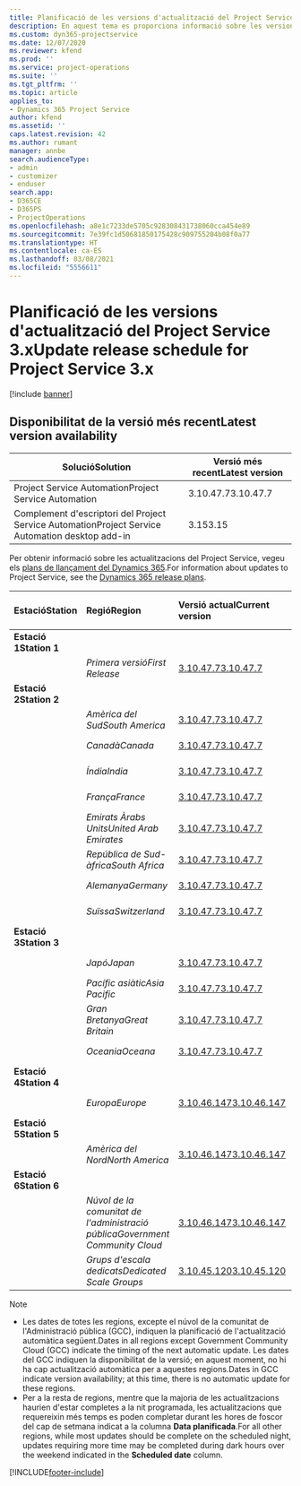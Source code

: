 ```yaml
---
title: Planificació de les versions d'actualització del Project Service 3.x
description: En aquest tema es proporciona informació sobre les versions disponibles i futures del Dynamics 365 Project Service Automation.
ms.custom: dyn365-projectservice
ms.date: 12/07/2020
ms.reviewer: kfend
ms.prod: ''
ms.service: project-operations
ms.suite: ''
ms.tgt_pltfrm: ''
ms.topic: article
applies_to:
- Dynamics 365 Project Service
author: kfend
ms.assetid: ''
caps.latest.revision: 42
ms.author: rumant
manager: annbe
search.audienceType:
- admin
- customizer
- enduser
search.app:
- D365CE
- D365PS
- ProjectOperations
ms.openlocfilehash: a8e1c7233de5705c928308431738060cca454e89
ms.sourcegitcommit: 7e39fc1d50681850175428c909755204b08f0a77
ms.translationtype: HT
ms.contentlocale: ca-ES
ms.lasthandoff: 03/08/2021
ms.locfileid: "5556611"
---
```

# <a name="update-release-schedule-for-project-service-3x"></a><span data-ttu-id="51596-103">Planificació de les versions d'actualització del Project Service 3.x</span><span class="sxs-lookup"><span data-stu-id="51596-103">Update release schedule for Project Service 3.x</span></span>

[!include [banner](../includes/psa-now-project-operations.md)]

## <a name="latest-version-availability"></a><span data-ttu-id="51596-104">Disponibilitat de la versió més recent</span><span class="sxs-lookup"><span data-stu-id="51596-104">Latest version availability</span></span>

| <span data-ttu-id="51596-105">Solució</span><span class="sxs-lookup"><span data-stu-id="51596-105">Solution</span></span>  | <span data-ttu-id="51596-106">Versió més recent</span><span class="sxs-lookup"><span data-stu-id="51596-106">Latest version</span></span> |
|-------|----|
| <span data-ttu-id="51596-107">Project Service Automation</span><span class="sxs-lookup"><span data-stu-id="51596-107">Project Service Automation</span></span>    | <span data-ttu-id="51596-108">3.10.47.7</span><span class="sxs-lookup"><span data-stu-id="51596-108">3.10.47.7</span></span> |
| <span data-ttu-id="51596-109">Complement d'escriptori del Project Service Automation</span><span class="sxs-lookup"><span data-stu-id="51596-109">Project Service Automation desktop add-in</span></span>                | <span data-ttu-id="51596-110">3.15</span><span class="sxs-lookup"><span data-stu-id="51596-110">3.15</span></span>          |

<span data-ttu-id="51596-111">Per obtenir informació sobre les actualitzacions del Project Service, vegeu els [plans de llançament del Dynamics 365](https://docs.microsoft.com/dynamics365/release-plans/).</span><span class="sxs-lookup"><span data-stu-id="51596-111">For information about updates to Project Service, see the [Dynamics 365 release plans](https://docs.microsoft.com/dynamics365/release-plans/).</span></span> 

| <span data-ttu-id="51596-112">Estació</span><span class="sxs-lookup"><span data-stu-id="51596-112">Station</span></span>  | <span data-ttu-id="51596-113">Regió</span><span class="sxs-lookup"><span data-stu-id="51596-113">Region</span></span> | <span data-ttu-id="51596-114">Versió actual</span><span class="sxs-lookup"><span data-stu-id="51596-114">Current version</span></span> | <span data-ttu-id="51596-115">Versió següent</span><span class="sxs-lookup"><span data-stu-id="51596-115">Next version</span></span> |  <span data-ttu-id="51596-116">Data planificada</span><span class="sxs-lookup"><span data-stu-id="51596-116">Scheduled date</span></span>
| :---   | :---   | :---   | :---   |:---   |         
|<span data-ttu-id="51596-117"><strong>Estació 1</strong></span><span class="sxs-lookup"><span data-stu-id="51596-117"><strong>Station 1</strong></span></span> | |  |  | |
| | <span data-ttu-id="51596-118"><i>Primera versió</i></span><span class="sxs-lookup"><span data-stu-id="51596-118"><i>First Release</i></span></span> | [<span data-ttu-id="51596-119">3.10.47.7</span><span class="sxs-lookup"><span data-stu-id="51596-119">3.10.47.7</span></span>](whats-new-ur-29.md) | <span data-ttu-id="51596-120">TBD</span><span class="sxs-lookup"><span data-stu-id="51596-120">TBD</span></span> | <span data-ttu-id="51596-121">2 d'abril de 2021</span><span class="sxs-lookup"><span data-stu-id="51596-121">April 2, 2021</span></span>
|<span data-ttu-id="51596-122"><strong>Estació 2</strong></span><span class="sxs-lookup"><span data-stu-id="51596-122"><strong>Station 2</strong></span></span> | |  |  | |
| | <span data-ttu-id="51596-123"><i>Amèrica del Sud</i></span><span class="sxs-lookup"><span data-stu-id="51596-123"><i>South America</i></span></span> | [<span data-ttu-id="51596-124">3.10.47.7</span><span class="sxs-lookup"><span data-stu-id="51596-124">3.10.47.7</span></span>](whats-new-ur-29.md) | <span data-ttu-id="51596-125">TBD</span><span class="sxs-lookup"><span data-stu-id="51596-125">TBD</span></span> | <span data-ttu-id="51596-126">2 d'abril de 2021</span><span class="sxs-lookup"><span data-stu-id="51596-126">April 2, 2021</span></span>
| | <span data-ttu-id="51596-127"><i>Canadà</i></span><span class="sxs-lookup"><span data-stu-id="51596-127"><i>Canada</i></span></span> | [<span data-ttu-id="51596-128">3.10.47.7</span><span class="sxs-lookup"><span data-stu-id="51596-128">3.10.47.7</span></span>](whats-new-ur-29.md) | <span data-ttu-id="51596-129">TBD</span><span class="sxs-lookup"><span data-stu-id="51596-129">TBD</span></span> | <span data-ttu-id="51596-130">2 d'abril de 2021</span><span class="sxs-lookup"><span data-stu-id="51596-130">April 2, 2021</span></span>
| | <span data-ttu-id="51596-131"><i>Índia</i></span><span class="sxs-lookup"><span data-stu-id="51596-131"><i>India</i></span></span> | [<span data-ttu-id="51596-132">3.10.47.7</span><span class="sxs-lookup"><span data-stu-id="51596-132">3.10.47.7</span></span>](whats-new-ur-29.md) | <span data-ttu-id="51596-133">TBD</span><span class="sxs-lookup"><span data-stu-id="51596-133">TBD</span></span> | <span data-ttu-id="51596-134">2 d'abril de 2021</span><span class="sxs-lookup"><span data-stu-id="51596-134">April 2, 2021</span></span>
| | <span data-ttu-id="51596-135"><i>França</i></span><span class="sxs-lookup"><span data-stu-id="51596-135"><i>France</i></span></span> | [<span data-ttu-id="51596-136">3.10.47.7</span><span class="sxs-lookup"><span data-stu-id="51596-136">3.10.47.7</span></span>](whats-new-ur-29.md) | <span data-ttu-id="51596-137">TBD</span><span class="sxs-lookup"><span data-stu-id="51596-137">TBD</span></span> | <span data-ttu-id="51596-138">2 d'abril de 2021</span><span class="sxs-lookup"><span data-stu-id="51596-138">April 2, 2021</span></span>
| | <span data-ttu-id="51596-139"><i>Emirats Àrabs Units</i></span><span class="sxs-lookup"><span data-stu-id="51596-139"><i>United Arab Emirates</i></span></span> | [<span data-ttu-id="51596-140">3.10.47.7</span><span class="sxs-lookup"><span data-stu-id="51596-140">3.10.47.7</span></span>](whats-new-ur-29.md) | <span data-ttu-id="51596-141">TBD</span><span class="sxs-lookup"><span data-stu-id="51596-141">TBD</span></span> | <span data-ttu-id="51596-142">2 d'abril de 2021</span><span class="sxs-lookup"><span data-stu-id="51596-142">April 2, 2021</span></span>
| | <span data-ttu-id="51596-143"><i>República de Sud-àfrica</i></span><span class="sxs-lookup"><span data-stu-id="51596-143"><i>South Africa</i></span></span> | [<span data-ttu-id="51596-144">3.10.47.7</span><span class="sxs-lookup"><span data-stu-id="51596-144">3.10.47.7</span></span>](whats-new-ur-29.md) | <span data-ttu-id="51596-145">TBD</span><span class="sxs-lookup"><span data-stu-id="51596-145">TBD</span></span> | <span data-ttu-id="51596-146">2 d'abril de 2021</span><span class="sxs-lookup"><span data-stu-id="51596-146">April 2, 2021</span></span>
| | <span data-ttu-id="51596-147"><i>Alemanya</i></span><span class="sxs-lookup"><span data-stu-id="51596-147"><i>Germany</i></span></span> | [<span data-ttu-id="51596-148">3.10.47.7</span><span class="sxs-lookup"><span data-stu-id="51596-148">3.10.47.7</span></span>](whats-new-ur-29.md) | <span data-ttu-id="51596-149">TBD</span><span class="sxs-lookup"><span data-stu-id="51596-149">TBD</span></span> | <span data-ttu-id="51596-150">2 d'abril de 2021</span><span class="sxs-lookup"><span data-stu-id="51596-150">April 2, 2021</span></span>
| | <span data-ttu-id="51596-151"><i>Suïssa</i></span><span class="sxs-lookup"><span data-stu-id="51596-151"><i>Switzerland</i></span></span> | [<span data-ttu-id="51596-152">3.10.47.7</span><span class="sxs-lookup"><span data-stu-id="51596-152">3.10.47.7</span></span>](whats-new-ur-29.md) | <span data-ttu-id="51596-153">TBD</span><span class="sxs-lookup"><span data-stu-id="51596-153">TBD</span></span> | <span data-ttu-id="51596-154">2 d'abril de 2021</span><span class="sxs-lookup"><span data-stu-id="51596-154">April 2, 2021</span></span>
|<span data-ttu-id="51596-155"><strong>Estació 3</strong></span><span class="sxs-lookup"><span data-stu-id="51596-155"><strong>Station 3</strong></span></span> | |  |  | |
| | <span data-ttu-id="51596-156"><i>Japó</i></span><span class="sxs-lookup"><span data-stu-id="51596-156"><i>Japan</i></span></span> | [<span data-ttu-id="51596-157">3.10.47.7</span><span class="sxs-lookup"><span data-stu-id="51596-157">3.10.47.7</span></span>](whats-new-ur-29.md) | <span data-ttu-id="51596-158">TBD</span><span class="sxs-lookup"><span data-stu-id="51596-158">TBD</span></span> | <span data-ttu-id="51596-159">9 d'abril de 2021</span><span class="sxs-lookup"><span data-stu-id="51596-159">April 9, 2021</span></span>
| | <span data-ttu-id="51596-160"><i>Pacífic asiàtic</i></span><span class="sxs-lookup"><span data-stu-id="51596-160"><i>Asia Pacific</i></span></span> | [<span data-ttu-id="51596-161">3.10.47.7</span><span class="sxs-lookup"><span data-stu-id="51596-161">3.10.47.7</span></span>](whats-new-ur-29.md) | <span data-ttu-id="51596-162">TBD</span><span class="sxs-lookup"><span data-stu-id="51596-162">TBD</span></span> | <span data-ttu-id="51596-163">9 d'abril de 2021</span><span class="sxs-lookup"><span data-stu-id="51596-163">April 9, 2021</span></span>
| | <span data-ttu-id="51596-164"><i>Gran Bretanya</i></span><span class="sxs-lookup"><span data-stu-id="51596-164"><i>Great Britain</i></span></span> | [<span data-ttu-id="51596-165">3.10.47.7</span><span class="sxs-lookup"><span data-stu-id="51596-165">3.10.47.7</span></span>](whats-new-ur-29.md) | <span data-ttu-id="51596-166">TBD</span><span class="sxs-lookup"><span data-stu-id="51596-166">TBD</span></span> | <span data-ttu-id="51596-167">9 d'abril de 2021</span><span class="sxs-lookup"><span data-stu-id="51596-167">April 9, 2021</span></span>
| | <span data-ttu-id="51596-168"><i>Oceania</i></span><span class="sxs-lookup"><span data-stu-id="51596-168"><i>Oceana</i></span></span> | [<span data-ttu-id="51596-169">3.10.47.7</span><span class="sxs-lookup"><span data-stu-id="51596-169">3.10.47.7</span></span>](whats-new-ur-29.md) | <span data-ttu-id="51596-170">TBD</span><span class="sxs-lookup"><span data-stu-id="51596-170">TBD</span></span> | <span data-ttu-id="51596-171">9 d'abril de 2021</span><span class="sxs-lookup"><span data-stu-id="51596-171">April 9, 2021</span></span>
|<span data-ttu-id="51596-172"><strong>Estació 4</strong></span><span class="sxs-lookup"><span data-stu-id="51596-172"><strong>Station 4</strong></span></span> | |  |  | |
| | <span data-ttu-id="51596-173"><i>Europa</i></span><span class="sxs-lookup"><span data-stu-id="51596-173"><i>Europe</i></span></span> | [<span data-ttu-id="51596-174">3.10.46.147</span><span class="sxs-lookup"><span data-stu-id="51596-174">3.10.46.147</span></span>](whats-new-ur-28-6.md) | [<span data-ttu-id="51596-175">3.10.47.7</span><span class="sxs-lookup"><span data-stu-id="51596-175">3.10.47.7</span></span>](whats-new-ur-29.md) | <span data-ttu-id="51596-176">12 de març de 2021</span><span class="sxs-lookup"><span data-stu-id="51596-176">March 12, 2021</span></span>
|<span data-ttu-id="51596-177"><strong>Estació 5</strong></span><span class="sxs-lookup"><span data-stu-id="51596-177"><strong>Station 5</strong></span></span> | |  |  | |
| | <span data-ttu-id="51596-178"><i>Amèrica del Nord</i></span><span class="sxs-lookup"><span data-stu-id="51596-178"><i>North America</i></span></span> | [<span data-ttu-id="51596-179">3.10.46.147</span><span class="sxs-lookup"><span data-stu-id="51596-179">3.10.46.147</span></span>](whats-new-ur-28-6.md) | [<span data-ttu-id="51596-180">3.10.47.7</span><span class="sxs-lookup"><span data-stu-id="51596-180">3.10.47.7</span></span>](whats-new-ur-29.md) | <span data-ttu-id="51596-181">19 de març de 2021</span><span class="sxs-lookup"><span data-stu-id="51596-181">March 19, 2021</span></span>
|<span data-ttu-id="51596-182"><strong>Estació 6</strong></span><span class="sxs-lookup"><span data-stu-id="51596-182"><strong>Station 6</strong></span></span> | |  |  | |
| | <span data-ttu-id="51596-183"><i>Núvol de la comunitat de l'administració pública</i></span><span class="sxs-lookup"><span data-stu-id="51596-183"><i>Government Community Cloud</i></span></span> | [<span data-ttu-id="51596-184">3.10.46.147</span><span class="sxs-lookup"><span data-stu-id="51596-184">3.10.46.147</span></span>](whats-new-ur-28-6.md) | [<span data-ttu-id="51596-185">3.10.47.7</span><span class="sxs-lookup"><span data-stu-id="51596-185">3.10.47.7</span></span>](whats-new-ur-29.md) | <span data-ttu-id="51596-186">19 de març de 2021</span><span class="sxs-lookup"><span data-stu-id="51596-186">March 19, 2021</span></span>
| | <span data-ttu-id="51596-187"><i>Grups d'escala dedicats</i></span><span class="sxs-lookup"><span data-stu-id="51596-187"><i>Dedicated Scale Groups</i></span></span> | [<span data-ttu-id="51596-188">3.10.45.120</span><span class="sxs-lookup"><span data-stu-id="51596-188">3.10.45.120</span></span>](whats-new-ur-27-6.md) | [<span data-ttu-id="51596-189">3.10.46.147</span><span class="sxs-lookup"><span data-stu-id="51596-189">3.10.46.147</span></span>](whats-new-ur-28-6.md) | <span data-ttu-id="51596-190">05 de març de 2021</span><span class="sxs-lookup"><span data-stu-id="51596-190">March 05, 2021</span></span>

>[!Note]
> - <span data-ttu-id="51596-191">Les dates de totes les regions, excepte el núvol de la comunitat de l'Administració pública (GCC), indiquen la planificació de l'actualització automàtica següent.</span><span class="sxs-lookup"><span data-stu-id="51596-191">Dates in all regions except Government Community Cloud (GCC) indicate the timing of the next automatic update.</span></span> <span data-ttu-id="51596-192">Les dates del GCC indiquen la disponibilitat de la versió; en aquest moment, no hi ha cap actualització automàtica per a aquestes regions.</span><span class="sxs-lookup"><span data-stu-id="51596-192">Dates in GCC indicate version availability; at this time, there is no automatic update for these regions.</span></span>
> - <span data-ttu-id="51596-193">Per a la resta de regions, mentre que la majoria de les actualitzacions haurien d'estar completes a la nit programada, les actualitzacions que requereixin més temps es poden completar durant les hores de foscor del cap de setmana indicat a la columna **Data planificada**.</span><span class="sxs-lookup"><span data-stu-id="51596-193">For all other regions, while most updates should be complete on the scheduled night, updates requiring more time may be completed during dark hours over the weekend indicated in the **Scheduled date** column.</span></span>


[!INCLUDE[footer-include](../includes/footer-banner.md)]
